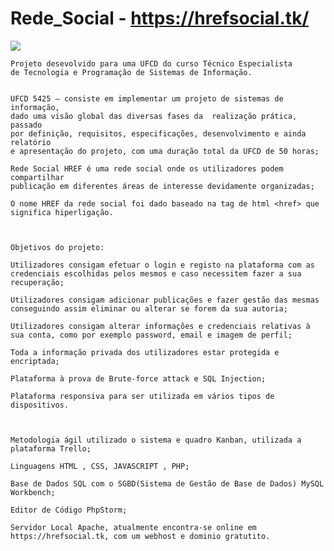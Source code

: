 # Rede_Social - https://hrefsocial.tk/

![](http://hrefsocial.tk/logo_href_short.png)

    Projeto desevolvido para uma UFCD do curso Técnico Especialista 
    de Tecnologia e Programação de Sistemas de Informação.
    
    
    UFCD 5425 – consiste em implementar um projeto de sistemas de informação, 
    dado uma visão global das diversas fases da  realização prática, passado 
    por definição, requisitos, especificações, desenvolvimento e ainda relatório 
    e apresentação do projeto, com uma duração total da UFCD de 50 horas;    
    
    Rede Social HREF é uma rede social onde os utilizadores podem compartilhar 
    publicação em diferentes áreas de interesse devidamente organizadas;
    
    O nome HREF da rede social foi dado baseado na tag de html <href> que significa hiperligação.
    


    Objetivos do projeto:

    Utilizadores consigam efetuar o login e registo na plataforma com as credenciais escolhidas pelos mesmos e caso necessitem fazer a sua recuperação;
    
    Utilizadores consigam adicionar publicações e fazer gestão das mesmas conseguindo assim eliminar ou alterar se forem da sua autoria;
    
    Utilizadores consigam alterar informações e credenciais relativas à sua conta, como por exemplo password, email e imagem de perfil;
    
    Toda a informação privada dos utilizadores estar protegida e encriptada;
    
    Plataforma à prova de Brute-force attack e SQL Injection;
    
    Plataforma responsiva para ser utilizada em vários tipos de dispositivos.



    Metodologia ágil utilizado o sistema e quadro Kanban, utilizada a plataforma Trello;
    
    Linguagens HTML , CSS, JAVASCRIPT , PHP;
    
    Base de Dados SQL com o SGBD(Sistema de Gestão de Base de Dados) MySQL Workbench;
    
    Editor de Código PhpStorm;
    
    Servidor Local Apache, atualmente encontra-se online em https://hrefsocial.tk, com um webhost e dominio gratutito.
